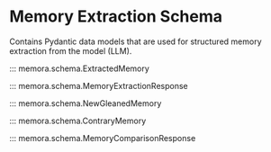 # **Memory Extraction Schema**

Contains Pydantic data models that are used for structured memory extraction from the model (LLM).

::: memora.schema.ExtractedMemory

::: memora.schema.MemoryExtractionResponse

::: memora.schema.NewGleanedMemory

::: memora.schema.ContraryMemory

::: memora.schema.MemoryComparisonResponse